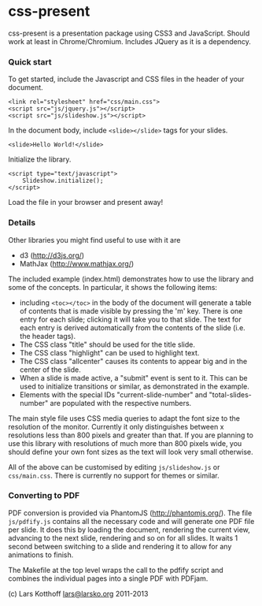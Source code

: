 # css-present

css-present is a presentation package using CSS3 and JavaScript. Should work at
least in Chrome/Chromium. Includes JQuery as it is a dependency.

### Quick start

To get started, include the Javascript and CSS files in the header of your
document.

    <link rel="stylesheet" href="css/main.css">
    <script src="js/jquery.js"></script>
    <script src="js/slideshow.js"></script>

In the document body, include `<slide></slide>` tags for your slides.

    <slide>Hello World!</slide>

Initialize the library.

    <script type="text/javascript">
        Slideshow.initialize();
    </script>

Load the file in your browser and present away!


### Details

Other libraries you might find useful to use with it are
* d3 (http://d3js.org/)
* MathJax (http://www.mathjax.org/)

The included example (index.html) demonstrates how to use the library and some
of the concepts. In particular, it shows the following items:
* including `<toc></toc>` in the body of the document will generate a table of
  contents that is made visible by pressing the 'm' key. There is one entry for
  each slide; clicking it will take you to that slide. The text for each entry
  is derived automatically from the contents of the slide (i.e. the header
  tags).
* The CSS class "title" should be used for the title slide.
* The CSS class "highlight" can be used to highlight text.
* The CSS class "allcenter" causes its contents to appear big and in the center
  of the slide.
* When a slide is made active, a "submit" event is sent to it. This can be used
  to initialize transitions or similar, as demonstrated in the example.
* Elements with the special IDs "current-slide-number" and "total-slides-number"
  are populated with the respective numbers.

The main style file uses CSS media queries to adapt the font size to the
resolution of the monitor. Currently it only distinguishes between x resolutions
less than 800 pixels and greater than that. If you are planning to use this
library with resolutions of much more than 800 pixels wide, you should define
your own font sizes as the text will look very small otherwise.

All of the above can be customised by editing `js/slideshow.js` or
`css/main.css`. There is currently no support for themes or similar.

### Converting to PDF

PDF conversion is provided via PhantomJS (http://phantomjs.org/). The file
`js/pdfify.js` contains all the necessary code and will generate one PDF file
per slide. It does this by loading the document, rendering the current view,
advancing to the next slide, rendering and so on for all slides. It waits 1
second between switching to a slide and rendering it to allow for any animations
to finish.

The Makefile at the top level wraps the call to the pdfify script and combines
the individual pages into a single PDF with PDFjam.

(c) Lars Kotthoff <lars@larsko.org> 2011-2013
